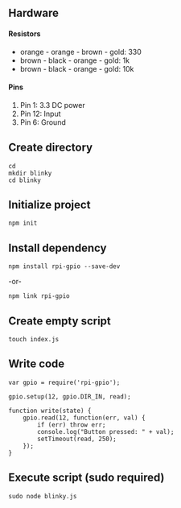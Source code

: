 ## Hardware

#### Resistors

* orange - orange - brown - gold: 330
* brown - black - orange - gold: 1k
* brown - black - orange - gold: 10k  

#### Pins

1. Pin 1: 3.3 DC power
2. Pin 12: Input
3. Pin 6: Ground

## Create directory

    cd
    mkdir blinky
    cd blinky

## Initialize project

    npm init

## Install dependency

    npm install rpi-gpio --save-dev

-or-

    npm link rpi-gpio

## Create empty script

    touch index.js

## Write code
    var gpio = require('rpi-gpio');

    gpio.setup(12, gpio.DIR_IN, read);

    function write(state) {
        gpio.read(12, function(err, val) {
            if (err) throw err;
            console.log("Button pressed: " + val);
            setTimeout(read, 250);
        });
    }

## Execute script (sudo required)

    sudo node blinky.js
